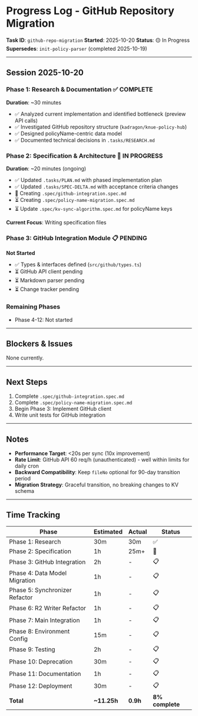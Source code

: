 # Progress Log - GitHub Repository Migration

**Task ID**: `github-repo-migration`
**Started**: 2025-10-20
**Status**: 🟡 In Progress
**Supersedes**: `init-policy-parser` (completed 2025-10-19)

---

## Session 2025-10-20

### Phase 1: Research & Documentation ✅ COMPLETE
**Duration**: ~30 minutes

- ✅ Analyzed current implementation and identified bottleneck (preview API calls)
- ✅ Investigated GitHub repository structure (`kadragon/knue-policy-hub`)
- ✅ Designed policyName-centric data model
- ✅ Documented technical decisions in `.tasks/RESEARCH.md`

### Phase 2: Specification & Architecture 🔄 IN PROGRESS
**Duration**: ~20 minutes (ongoing)

- ✅ Updated `.tasks/PLAN.md` with phased implementation plan
- ✅ Updated `.tasks/SPEC-DELTA.md` with acceptance criteria changes
- 🔄 Creating `.spec/github-integration.spec.md`
- ⏳ Creating `.spec/policy-name-migration.spec.md`
- ⏳ Update `.spec/kv-sync-algorithm.spec.md` for policyName keys

**Current Focus**: Writing specification files

### Phase 3: GitHub Integration Module 📋 PENDING
**Not Started**

- ✅ Types & interfaces defined (`src/github/types.ts`)
- ⏳ GitHub API client pending
- ⏳ Markdown parser pending
- ⏳ Change tracker pending

### Remaining Phases
- Phase 4-12: Not started

---

## Blockers & Issues

None currently.

---

## Next Steps

1. Complete `.spec/github-integration.spec.md`
2. Complete `.spec/policy-name-migration.spec.md`
3. Begin Phase 3: Implement GitHub client
4. Write unit tests for GitHub integration

---

## Notes

- **Performance Target**: <20s per sync (10x improvement)
- **Rate Limit**: GitHub API 60 req/h (unauthenticated) - well within limits for daily cron
- **Backward Compatibility**: Keep `fileNo` optional for 90-day transition period
- **Migration Strategy**: Graceful transition, no breaking changes to KV schema

---

## Time Tracking

| Phase | Estimated | Actual | Status |
|-------|-----------|--------|--------|
| Phase 1: Research | 30m | 30m | ✅ |
| Phase 2: Specification | 1h | 25m+ | 🔄 |
| Phase 3: GitHub Integration | 2h | - | 📋 |
| Phase 4: Data Model Migration | 1h | - | 📋 |
| Phase 5: Synchronizer Refactor | 1h | - | 📋 |
| Phase 6: R2 Writer Refactor | 1h | - | 📋 |
| Phase 7: Main Integration | 1h | - | 📋 |
| Phase 8: Environment Config | 15m | - | 📋 |
| Phase 9: Testing | 2h | - | 📋 |
| Phase 10: Deprecation | 30m | - | 📋 |
| Phase 11: Documentation | 1h | - | 📋 |
| Phase 12: Deployment | 30m | - | 📋 |
| **Total** | **~11.25h** | **0.9h** | **8% complete** |
